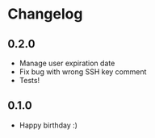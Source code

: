# Changelog

## 0.2.0

* Manage user expiration date
* Fix bug with wrong SSH key comment
* Tests!

## 0.1.0

* Happy birthday :)
